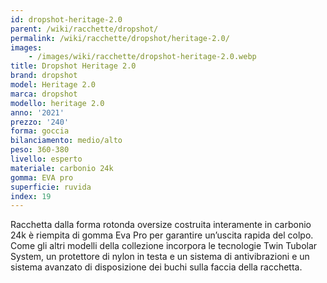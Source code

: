 ```yaml
---
id: dropshot-heritage-2.0
parent: /wiki/racchette/dropshot/
permalink: /wiki/racchette/dropshot/heritage-2.0/
images:
    - /images/wiki/racchette/dropshot-heritage-2.0.webp
title: Dropshot Heritage 2.0
brand: dropshot
model: Heritage 2.0
marca: dropshot
modello: heritage 2.0
anno: '2021'
prezzo: '240'
forma: goccia
bilanciamento: medio/alto
peso: 360-380
livello: esperto
materiale: carbonio 24k
gomma: EVA pro
superficie: ruvida
index: 19
---
```

Racchetta dalla forma rotonda oversize costruita interamente in carbonio 24k è riempita di gomma Eva Pro per garantire un’uscita rapida del colpo. Come gli altri modelli della collezione incorpora le tecnologie Twin Tubolar System, un protettore di nylon in testa e un sistema di antivibrazioni e un sistema avanzato di disposizione dei buchi sulla faccia della racchetta.